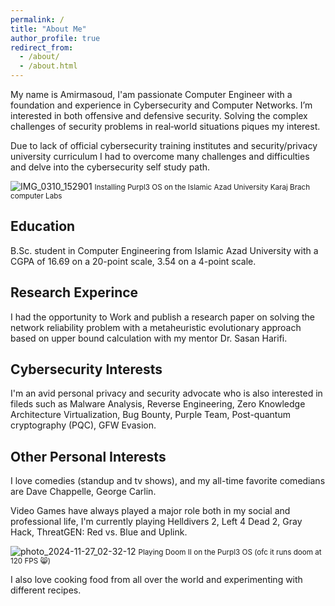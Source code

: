 ```yaml
---
permalink: /
title: "About Me"
author_profile: true
redirect_from: 
  - /about/
  - /about.html
---
```


My name is Amirmasoud, I'am passionate Computer Engineer with a foundation and experience in Cybersecurity and Computer Networks. I’m interested in both offensive and defensive security. Solving the complex challenges of security problems in real‑world situations piques my interest.

Due to lack of official cybersecurity training institutes and security/privacy university curriculum I had to overcome many challenges and difficulties and delve into the cybersecurity self study path.

![IMG_0310_152901](https://github.com/user-attachments/assets/c3d77c92-f198-47cb-ba8f-af8c4047005a)
<small>Installing Purpl3 OS on the Islamic Azad University Karaj Brach computer Labs</small>


Education
------
B.Sc. student in Computer Engineering from Islamic Azad University with a CGPA of 16.69 on a 20-point scale, 3.54 on a 4-point scale.

Research Experince
------
I had the opportunity to Work and publish a research paper on solving the network reliability problem with a metaheuristic evolutionary approach based on upper bound calculation with my mentor Dr. Sasan Harifi.

Cybersecurity Interests
------
I'm an avid personal privacy and security advocate who is also interested in fileds such as Malware Analysis, Reverse Engineering, Zero Knowledge Architecture Virtualization, Bug Bounty, Purple Team, Post-quantum cryptography (PQC), GFW Evasion.

Other Personal Interests
------
I love comedies (standup and tv shows), and my all-time favorite comedians are Dave Chappelle, George Carlin.

Video Games have always played a major role both in my social and professional life, I'm currently playing Helldivers 2, Left 4 Dead 2, Gray Hack, ThreatGEN: Red vs. Blue and Uplink.

![photo_2024-11-27_02-32-12](https://github.com/user-attachments/assets/4be03642-0ac3-49c4-ae78-aa110f462461)
<small>Playing Doom II on the Purpl3 OS (ofc it runs doom at 120 FPS 😸)</small>


I also love cooking food from all over the world and experimenting with different recipes.
